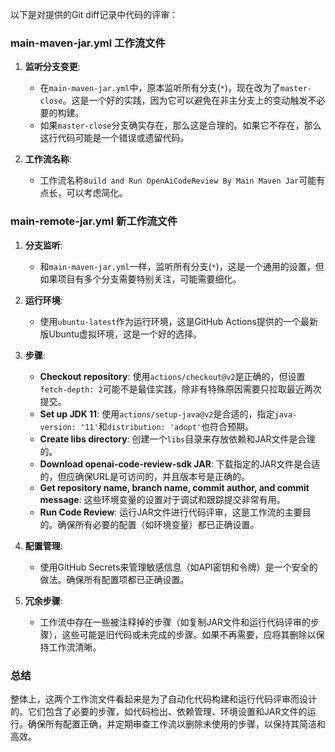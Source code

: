 以下是对提供的Git diff记录中代码的评审：

### main-maven-jar.yml 工作流文件

1. **监听分支变更**:
   - 在`main-maven-jar.yml`中，原本监听所有分支(`*`)，现在改为了`master-close`。这是一个好的实践，因为它可以避免在非主分支上的变动触发不必要的构建。
   - 如果`master-close`分支确实存在，那么这是合理的。如果它不存在，那么这行代码可能是一个错误或遗留代码。

2. **工作流名称**:
   - 工作流名称`Build and Run OpenAiCodeReview By Main Maven Jar`可能有点长，可以考虑简化。

### main-remote-jar.yml 新工作流文件

1. **分支监听**:
   - 和`main-maven-jar.yml`一样，监听所有分支(`*`)，这是一个通用的设置，但如果项目有多个分支需要特别关注，可能需要细化。

2. **运行环境**:
   - 使用`ubuntu-latest`作为运行环境，这是GitHub Actions提供的一个最新版Ubuntu虚拟环境，这是一个好的选择。

3. **步骤**:
   - **Checkout repository**: 使用`actions/checkout@v2`是正确的，但设置`fetch-depth: 2`可能不是最佳实践，除非有特殊原因需要只拉取最近两次提交。
   - **Set up JDK 11**: 使用`actions/setup-java@v2`是合适的，指定`java-version: '11'`和`distribution: 'adopt'`也符合预期。
   - **Create libs directory**: 创建一个`libs`目录来存放依赖和JAR文件是合理的。
   - **Download openai-code-review-sdk JAR**: 下载指定的JAR文件是合适的，但应确保URL是可访问的，并且版本号是正确的。
   - **Get repository name, branch name, commit author, and commit message**: 这些环境变量的设置对于调试和跟踪提交非常有用。
   - **Run Code Review**: 运行JAR文件进行代码评审，这是工作流的主要目的。确保所有必要的配置（如环境变量）都已正确设置。

4. **配置管理**:
   - 使用GitHub Secrets来管理敏感信息（如API密钥和令牌）是一个安全的做法。确保所有配置项都已正确设置。

5. **冗余步骤**:
   - 工作流中存在一些被注释掉的步骤（如复制JAR文件和运行代码评审的步骤），这些可能是旧代码或未完成的步骤。如果不再需要，应将其删除以保持工作流清晰。

### 总结

整体上，这两个工作流文件看起来是为了自动化代码构建和运行代码评审而设计的。它们包含了必要的步骤，如代码检出、依赖管理、环境设置和JAR文件的运行。确保所有配置正确，并定期审查工作流以删除未使用的步骤，以保持其简洁和高效。